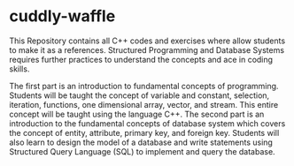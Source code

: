 # cuddly-waffle

This Repository contains all C++ codes and exercises where allow students to make it as a references. Structured Programming and Database Systems requires further practices to understand the concepts and ace in coding skills.

The first part is an introduction to fundamental concepts of programming. Students will be taught the concept of variable and constant, selection, iteration, functions, one dimensional array, vector, and stream. This entire concept will be taught using the language C++. The second part is an introduction to the fundamental concepts of database system which covers the concept of entity, attribute, primary key, and foreign key. Students will also learn to design the model of a database and write statements using Structured Query Language (SQL) to implement and query the database. 
